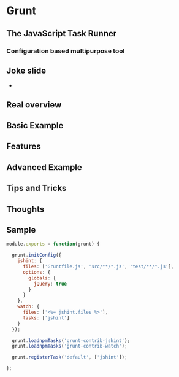 # Grunt
## The JavaScript Task Runner
### Configuration based multipurpose tool


## Joke slide
- 


## Real overview


## Basic Example


## Features


## Advanced Example


## Tips and Tricks


## Thoughts


## Sample
```JavaScript
module.exports = function(grunt) {

  grunt.initConfig({
    jshint: {
      files: ['Gruntfile.js', 'src/**/*.js', 'test/**/*.js'],
      options: {
        globals: {
          jQuery: true
        }
      }
    },
    watch: {
      files: ['<%= jshint.files %>'],
      tasks: ['jshint']
    }
  });

  grunt.loadnpmTasks('grunt-contrib-jshint');
  grunt.loadnpmTasks('grunt-contrib-watch');

  grunt.registerTask('default', ['jshint']);

};
```

